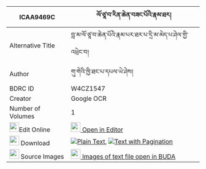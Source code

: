 |ICAA9469C|ལོ་ཙཱ་བ་རིན་ཆེན་བཟང་པོའི་རྣམ་ཐར། 
| --- | --- 
|Alternative Title |བླ་མ་ལོ་ཙཱ་བ་ཆེན་པོའི་རྣམ་པར་ཐར་པ་དྲི་མ་མེད་པ་ཤེལ་གྱི་འཕྲེང་བ།
|Author| གུ་གེའི་ཁྱི་ཐང་པ་དཔལ་ཡེ་ཤེས།
|BDRC ID | W4CZ1547
|Creator | Google OCR
|Number of Volumes| 1
|<img width="25" src="https://img.icons8.com/color/25/000000/edit-property.png">Edit Online| [<img width="25" src="https://avatars.githubusercontent.com/u/45091458?s=200&v=4"> Open in Editor](http://editor.openpecha.org/ICAA9469C)
|<img width="25" src="https://img.icons8.com/fluent/48/000000/download-2.png"/>  Download | [![](https://img.icons8.com/color/20/000000/txt.png)Plain Text](https://github.com/Openpecha/ICAA9469C/releases/download/v1/lotsawa_rinchen_zangpo_i_namta_plain_ICAA9469C.zip), [![](https://img.icons8.com/color/20/000000/txt.png)Text with Pagination](https://github.com/Openpecha/ICAA9469C/releases/download/v1/lotsawa_rinchen_zangpo_i_namta_pages_ICAA9469C.zip)
|<img width="25" src="https://img.icons8.com/plasticine/100/000000/pictures-folder.png"/>  Source Images | [<img width="25" src="https://library.bdrc.io/icons/BUDA-small.svg"> Images of text file open in BUDA](https://library.bdrc.io/show/bdr:W4CZ1547)